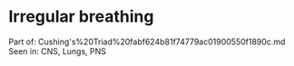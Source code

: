 # Irregular breathing

Part of: Cushing's%20Triad%20fabf624b81f74779ac01900550f1890c.md
Seen in: CNS, Lungs, PNS
